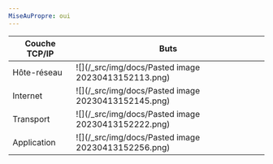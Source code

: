 ```yaml
---
MiseAuPropre: oui
---
```


|Couche TCP/IP|Buts|
|----|----|
|Hôte-réseau|![](/_src/img/docs/Pasted image 20230413152113.png)|
|Internet|![](/_src/img/docs/Pasted image 20230413152145.png)|
|Transport|![](/_src/img/docs/Pasted image 20230413152222.png)|
|Application|![](/_src/img/docs/Pasted image 20230413152256.png)|
